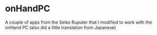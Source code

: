 # onHandPC
A couple of apps from the Seiko Ruputer that I modified to work with the onHand PC (also did a little translation from Japanese)
